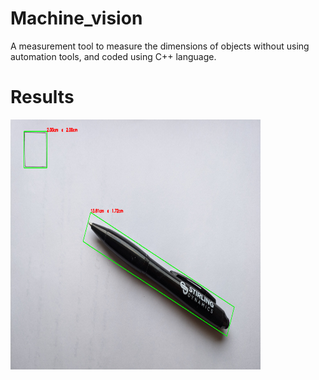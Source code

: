 # Machine_vision
A measurement tool to measure the dimensions of objects without using automation tools, and coded using C++ language.

<h1 align="left"> Results</h1> 
<img align="center" alt="Pen" height="400" width="400" src="https://github.com/Kishor-Ramesh/Machine_vision/blob/main/results/pen_evidance.png">

